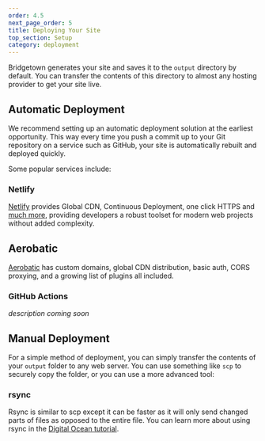 ```yaml
---
order: 4.5
next_page_order: 5
title: Deploying Your Site
top_section: Setup
category: deployment
---
```


Bridgetown generates your site and saves it to the `output` directory by default. You can
transfer the contents of this directory to almost any hosting provider to get
your site live.

## Automatic Deployment

We recommend setting up an automatic deployment solution at the earliest opportunity. This way every time you push a commit up to your Git repository on a service such as GitHub, your site is automatically rebuilt and deployed quickly.

Some popular services include:

### Netlify

[Netlify](https://www.netlify.com) provides Global CDN, Continuous Deployment, one click HTTPS and [much more](https://www.netlify.com/features/), providing developers a robust toolset for modern web projects without added complexity.

## Aerobatic

[Aerobatic](https://www.aerobatic.com) has custom domains, global CDN distribution, basic auth, CORS proxying, and a growing list of plugins all included.

### GitHub Actions

_description coming soon_

## Manual Deployment

For a simple method of deployment, you can simply transfer the contents of your `output` folder to any web server. You can use something like `scp` to securely copy the folder, or you can use a more advanced tool:

### rsync

Rsync is similar to scp except it can be faster as it will only send changed
parts of files as opposed to the entire file. You can learn more about using
rsync in the [Digital Ocean tutorial](https://www.digitalocean.com/community/tutorials/how-to-use-rsync-to-sync-local-and-remote-directories-on-a-vps).
